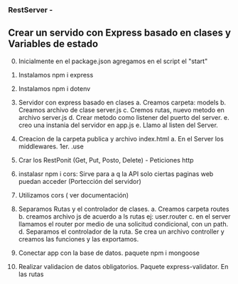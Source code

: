 ### RestServer -

## Crear un servido con Express basado en clases y Variables de estado

0. Inicialmente en el package.json agregamos en el script el "start"

1. Instalamos npm i express
2. Instalamos npm i dotenv
3. Servidor con express basado en clases
   a. Creamos carpeta: models
   b. Creamos archivo de clase server.js
   c. Cremos rutas, nuevo metodo en archivo server.js
   d. Crear metodo como listener del puerto del server.
   e. creo una instania del servidor en app.js
   e. Llamo al listen del Server.
4. Creacion de la carpeta publica y archivo index.html
   a. En el Server los middlewares. 1er. .use
5. Crar los RestPonit (Get, Put, Posto, Delete) - Peticiones http
6. instalasr npm i cors: Sirve para a q la API solo ciertas paginas web puedan acceder (Portección del servidor)
7. Utilizamos cors ( ver documentación)
8. Separamos Rutas y el controlador de clases.
   a. Creamos carpeta routes
   b. creamos archivo js de acuerdo a ls rutas ej: user.router
   c. en el server llamamos el router por medio de una solicitud condicional, con un path.
   d. Separamos el controlador de la ruta. Se crea un archivo controller y creamos las funciones y las exportamos.
9. Conectar app con la base de datos. paquete npm i mongoose
10. Realizar validacion de datos obligatorios. Paquete express-validator. En las rutas
